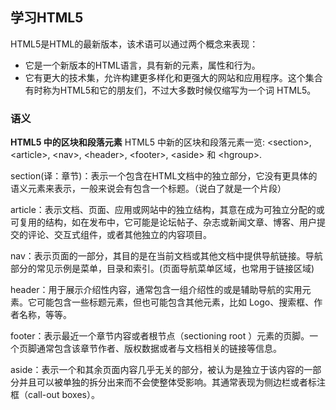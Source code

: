 ## 学习HTML5
HTML5是HTML的最新版本，该术语可以通过两个概念来表现：
+ 它是一个新版本的HTML语言，具有新的元素，属性和行为。
+ 它有更大的技术集，允许构建更多样化和更强大的网站和应用程序。这个集合有时称为HTML5和它的朋友们，不过大多数时候仅缩写为一个词 HTML5。
### 语义
**HTML5 中的区块和段落元素**
HTML5 中新的区块和段落元素一览: \<section>, \<article>, \<nav>, \<header>, \<footer>, \<aside> 和 \<hgroup>.

section(译：章节)：表示一个包含在HTML文档中的独立部分，它没有更具体的语义元素来表示，一般来说会有包含一个标题。（说白了就是一个片段）

article：表示文档、页面、应用或网站中的独立结构，其意在成为可独立分配的或可复用的结构，如在发布中，它可能是论坛帖子、杂志或新闻文章、博客、用户提交的评论、交互式组件，或者其他独立的内容项目。​​

nav：表示页面的一部分，其目的是在当前文档或其他文档中提供导航链接。导航部分的常见示例是菜单，目录和索引。(页面导航菜单区域，也常用于链接区域)

header：用于展示介绍性内容，通常包含一组介绍性的或是辅助导航的实用元素。它可能包含一些标题元素，但也可能包含其他元素，比如 Logo、搜索框、作者名称，等等。

footer：表示最近一个章节内容或者根节点（sectioning root ）元素的页脚。一个页脚通常包含该章节作者、版权数据或者与文档相关的链接等信息。

 aside：表示一个和其余页面内容几乎无关的部分，被认为是独立于该内容的一部分并且可以被单独的拆分出来而不会使整体受影响。其通常表现为侧边栏或者标注框（call-out boxes）。